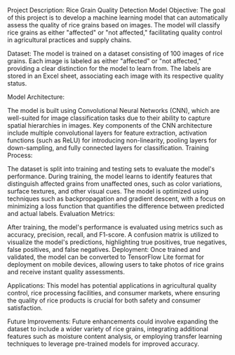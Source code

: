 Project Description: Rice Grain Quality Detection Model
Objective: The goal of this project is to develop a machine learning model that can automatically assess the quality of rice grains based on images. The model will classify rice grains as either "affected" or "not affected," facilitating quality control in agricultural practices and supply chains.

Dataset: The model is trained on a dataset consisting of 100 images of rice grains. Each image is labeled as either "affected" or "not affected," providing a clear distinction for the model to learn from. The labels are stored in an Excel sheet, associating each image with its respective quality status.

Model Architecture:

The model is built using Convolutional Neural Networks (CNN), which are well-suited for image classification tasks due to their ability to capture spatial hierarchies in images.
Key components of the CNN architecture include multiple convolutional layers for feature extraction, activation functions (such as ReLU) for introducing non-linearity, pooling layers for down-sampling, and fully connected layers for classification.
Training Process:

The dataset is split into training and testing sets to evaluate the model's performance.
During training, the model learns to identify features that distinguish affected grains from unaffected ones, such as color variations, surface textures, and other visual cues.
The model is optimized using techniques such as backpropagation and gradient descent, with a focus on minimizing a loss function that quantifies the difference between predicted and actual labels.
Evaluation Metrics:

After training, the model's performance is evaluated using metrics such as accuracy, precision, recall, and F1-score.
A confusion matrix is utilized to visualize the model's predictions, highlighting true positives, true negatives, false positives, and false negatives.
Deployment: Once trained and validated, the model can be converted to TensorFlow Lite format for deployment on mobile devices, allowing users to take photos of rice grains and receive instant quality assessments.

Applications: This model has potential applications in agricultural quality control, rice processing facilities, and consumer markets, where ensuring the quality of rice products is crucial for both safety and consumer satisfaction.

Future Improvements: Future enhancements could involve expanding the dataset to include a wider variety of rice grains, integrating additional features such as moisture content analysis, or employing transfer learning techniques to leverage pre-trained models for improved accuracy.
